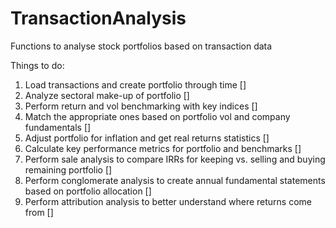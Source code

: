 # TransactionAnalysis
Functions to analyse stock portfolios based on transaction data

Things to do: 
1. Load transactions and create portfolio through time []
2. Analyze sectoral make-up of portfolio []
3. Perform return and vol benchmarking with key indices []
4. Match the appropriate ones based on portfolio vol and company fundamentals []
5. Adjust portfolio for inflation and get real returns statistics []
6. Calculate key performance metrics for portfolio and benchmarks []
7. Perform sale analysis to compare IRRs for keeping vs. selling and buying remaining portfolio []
8. Perform conglomerate analysis to create annual fundamental statements based on portfolio allocation []
9. Perform attribution analysis to better understand where returns come from []
   
